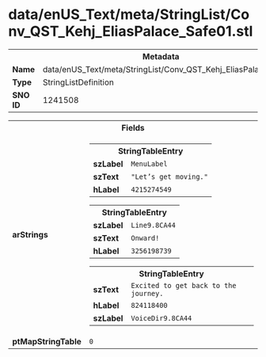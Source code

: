 <h1>data/enUS_Text/meta/StringList/Conv_QST_Kehj_EliasPalace_Safe01.stl</h1><table><tr><th colspan="100%">Metadata</th></tr><tr><td><b>Name</b></td><td>data/enUS_Text/meta/StringList/Conv_QST_Kehj_EliasPalace_Safe01.stl</td></tr><tr><td><b>Type</b></td><td>StringListDefinition</td></tr><tr><td><b>SNO ID</b></td><td>1241508</td></tr></table>

<table><tr><th colspan="100%">Fields</th></tr><tr><td><b>arStrings</b></td><td><table><tr><th colspan="100%">StringTableEntry</th></tr><tr><td><b>szLabel</b></td><td><code>MenuLabel</code></td></tr><tr><td><b>szText</b></td><td><code>"Let’s get moving."</code></td></tr><tr><td><b>hLabel</b></td><td><code>4215274549</code></td></tr></table>


<table><tr><th colspan="100%">StringTableEntry</th></tr><tr><td><b>szLabel</b></td><td><code>Line9.8CA44</code></td></tr><tr><td><b>szText</b></td><td><code>Onward!</code></td></tr><tr><td><b>hLabel</b></td><td><code>3256198739</code></td></tr></table>


<table><tr><th colspan="100%">StringTableEntry</th></tr><tr><td><b>szText</b></td><td><code>Excited to get back to the journey.</code></td></tr><tr><td><b>hLabel</b></td><td><code>824118400</code></td></tr><tr><td><b>szLabel</b></td><td><code>VoiceDir9.8CA44</code></td></tr></table>


</td></tr><tr><td><b>ptMapStringTable</b></td><td><code>0</code></td></tr></table>

